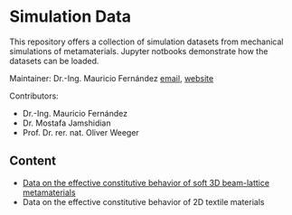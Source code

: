 # Simulation Data

This repository offers a collection of simulation datasets from mechanical simulations of metamaterials. Jupyter notbooks demonstrate how the datasets can be loaded.

Maintainer: Dr.-Ing. Mauricio Fernández [email](mailto:fernandez@cps.tu-darmstadt.de), [website](https://www.maschinenbau.tu-darmstadt.de/cps/department_cps/team_1/team_detail_184000.en.jsp)

Contributors: 
* Dr.-Ing. Mauricio Fernández 
* Dr. Mostafa Jamshidian
* Prof. Dr. rer. nat. Oliver Weeger
	
## Content

* [Data on the effective constitutive behavior of soft 3D beam-lattice metamaterials](beam_lattice_metamaterials.ipynb)
* Data on the effective constitutive behavior of 2D textile materials